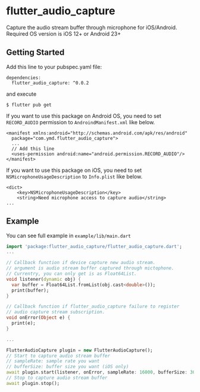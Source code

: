 # flutter_audio_capture

Capture the audio stream buffer through microphone for iOS/Android.
Required OS version is iOS 12+ or Android 23+

## Getting Started

Add this line to your pubspec.yaml file:

```
dependencies:
  flutter_audio_capture: ^0.0.2
```

and execute

```
$ flutter pub get
```

If you want to use this package on Android OS, you need to set `RECORD_AUDIO` permission to `AndroindManifest.xml` like below.

```
<manifest xmlns:android="http://schemas.android.com/apk/res/android"
  package="com.ymd.flutter_audio_capture">
  ...
  // Add this line
  <uses-permission android:name="android.permission.RECORD_AUDIO"/>
</manifest>
```

If you want to use this package on iOS, you need to set `NSMicrophoneUsageDescription` to `Info.plist` like below.

```
<dict>
    <key>NSMicrophoneUsageDescription</key>
    <string>Need microphone access to capture audio</string>
...
```

## Example

You can see full example in `example/lib/main.dart`

```dart
import 'package:flutter_audio_capture/flutter_audio_capture.dart';
...

// Callback function if device capture new audio stream.
// argument is audio stream buffer captured through mictophone.
// Currentry, you can only get is as Float64List.
void listener(dynamic obj) {
  var buffer = Float64List.fromList(obj.cast<double>());
  print(buffer);
}

// Callback function if flutter_audio_capture failure to register
// audio capture stream subscription.
void onError(Object e) {
  print(e);
}

...

FlutterAudioCapture plugin = new FlutterAudioCapture();
// Start to capture audio stream buffer
// sampleRate: sample rate you want
// bufferSize: buffer size you want (iOS only)
await plugin.start(listener, onError, sampleRate: 16000, bufferSize: 3000);
// Stop to capture audio stream buffer
await plugin.stop();
```
